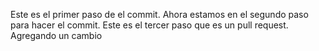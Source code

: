 Este es el primer paso de el commit. 
Ahora estamos en el segundo paso para hacer el commit. 
Este es el tercer paso que es un pull request. 
Agregando un cambio